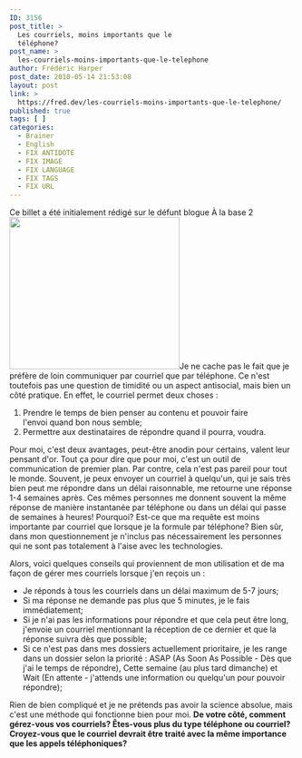 ```yaml
---
ID: 3156
post_title: >
  Les courriels, moins importants que le
  téléphone?
post_name: >
  les-courriels-moins-importants-que-le-telephone
author: Frédéric Harper
post_date: 2010-05-14 21:53:08
layout: post
link: >
  https://fred.dev/les-courriels-moins-importants-que-le-telephone/
published: true
tags: [ ]
categories:
  - Brainer
  - English
  - FIX ANTIDOTE
  - FIX IMAGE
  - FIX LANGUAGE
  - FIX TAGS
  - FIX URL
---
```

<div id="deadblog">
  Ce billet a été initialement rédigé sur le défunt blogue À la base 2
</div><img title="emailmarketing" src="http://fred.dev/wp-content/uploads/2010/05/emailmarketing-300x268.jpg" alt="" width="300" height="268"/ C' est des fois la question que je me pose  : est-ce que les gens voient le courriel comme un moyen de communication moins important que le té lé phone? En 2010, où la communication qui n' est pas en personne se fait en grande partie paré crità l' aide de SMS, de Twitter, de Facebook, des courriels... et ce, par une grande partie de la population, peut-on  prendre les courriels comme quelque chose de peu important? Je demande ceci, car depuis le temps que je communique par courriel, j' ai remarqué une grande diffé rence entre le retour par té lé phone ou par ce medium.< p/>Je ne cache pas le fait que je préfère de loin communiquer par courriel que par téléphone. Ce n'est toutefois pas une question de timidité ou un aspect antisocial, mais bien un côté pratique. En effet, le courriel permet deux choses :

1.  Prendre le temps de bien penser au contenu et pouvoir faire l'envoi quand bon nous semble;
2.  Permettre aux destinataires de répondre quand il pourra, voudra.

Pour moi, c'est deux avantages, peut-être anodin pour certains, valent leur pensant d'or. Tout ça pour dire que pour moi, c'est un outil de communication de premier plan. Par contre, cela n'est pas pareil pour tout le monde. Souvent, je peux envoyer un courriel à quelqu'un, qui je sais très bien peut me répondre dans un délai raisonnable, me retourne une réponse 1-4 semaines après. Ces mêmes personnes me donnent souvent la même réponse de manière instantanée par téléphone ou dans un délai qui passe de semaines à heures! Pourquoi? Est-ce que ma requête est moins importante par courriel que lorsque je la formule par téléphone? Bien sûr, dans mon questionnement je n'inclus pas nécessairement les personnes qui ne sont pas totalement à l'aise avec les technologies.

Alors, voici quelques conseils qui proviennent de mon utilisation et de ma façon de gérer mes courriels lorsque j'en reçois un :

*   Je réponds à tous les courriels dans un délai maximum de 5-7 jours;
*   Si ma réponse ne demande pas plus que 5 minutes, je le fais immédiatement;
*   Si je n'ai pas les informations pour répondre et que cela peut être long, j'envoie un courriel mentionnant la réception de ce dernier et que la réponse suivra dès que possible;
*   Si ce n'est pas dans mes dossiers actuellement prioritaire, je les range dans un dossier selon la priorité : ASAP (As Soon As Possible - Dès que j'ai le temps de répondre), Cette semaine (au plus tard dimanche) et Wait (En attente - j'attends une information ou quelqu'un pour pouvoir répondre);

Rien de bien compliqué et je ne prétends pas avoir la science absolue, mais c'est une méthode qui fonctionne bien pour moi. **De votre côté, comment gérez-vous vos courriels? Êtes-vous plus du type téléphone ou courriel? Croyez-vous que le courriel devrait être traité avec la même importance que les appels téléphoniques?**